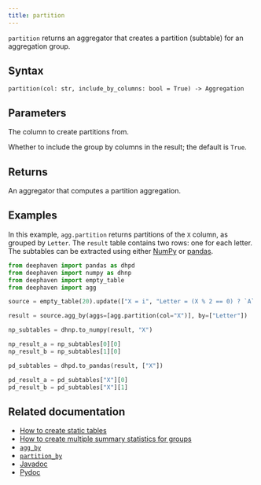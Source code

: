 ```yaml
---
title: partition
---
```


`partition` returns an aggregator that creates a partition (subtable) for an aggregation group.

## Syntax

```
partition(col: str, include_by_columns: bool = True) -> Aggregation
```

## Parameters

<ParamTable>
<Param name="col" type="str">

The column to create partitions from.

</Param>
<Param name="include_by_cols" type="boolean" optional>

Whether to include the group by columns in the result; the default is `True`.

</Param>
</ParamTable>

## Returns

An aggregator that computes a partition aggregation.

## Examples

In this example, `agg.partition` returns partitions of the `X` column, as grouped by `Letter`. The `result` table contains two rows: one for each letter. The subtables can be extracted using either [NumPy](https://numpy.org/) or [pandas](https://pandas.pydata.org/).

```python order=source,result,np_result_a,np_result_b,pd_result_a,pd_result_b
from deephaven import pandas as dhpd
from deephaven import numpy as dhnp
from deephaven import empty_table
from deephaven import agg

source = empty_table(20).update(["X = i", "Letter = (X % 2 == 0) ? `A` : `B`"])

result = source.agg_by(aggs=[agg.partition(col="X")], by=["Letter"])

np_subtables = dhnp.to_numpy(result, "X")

np_result_a = np_subtables[0][0]
np_result_b = np_subtables[1][0]

pd_subtables = dhpd.to_pandas(result, ["X"])

pd_result_a = pd_subtables["X"][0]
pd_result_b = pd_subtables["X"][1]
```

## Related documentation

- [How to create static tables](../../../how-to-guides/new-and-empty-table.md)
- [How to create multiple summary statistics for groups](../../../how-to-guides/combined-aggregations.md)
- [`agg_by`](./aggBy.md)
- [`partition_by`](./partitionBy.md)
- [Javadoc](https://deephaven.io/core/javadoc/io/deephaven/api/agg/Aggregation.html#AggPartition(java.lang.String))
- [Pydoc](/core/pydoc/code/deephaven.agg.html#deephaven.agg.partition)
